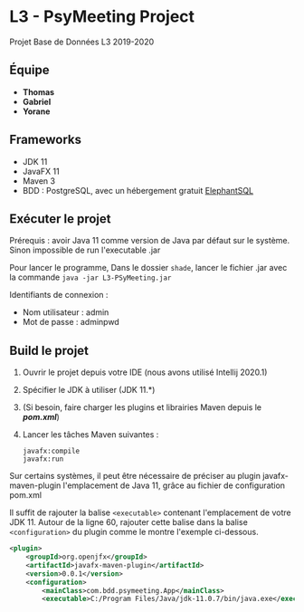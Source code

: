 # L3 - PsyMeeting Project

Projet Base de Données L3 2019-2020

## Équipe

- **Thomas**
- **Gabriel**
- **Yorane**

## Frameworks

- JDK 11
- JavaFX 11
- Maven 3
- BDD : PostgreSQL, avec un hébergement gratuit [ElephantSQL](https://www.elephantsql.com/)

## Exécuter le projet

Prérequis : avoir Java 11 comme version de Java par défaut sur le système. Sinon impossible de run l'executable .jar

Pour lancer le programme,
Dans le dossier `shade`, lancer le fichier .jar avec la commande `java -jar L3-PSyMeeting.jar`

Identifiants de connexion :

- Nom utilisateur : admin
- Mot de passe : adminpwd

## Build le projet

1. Ouvrir le projet depuis votre IDE (nous avons utilisé Intellij 2020.1)
2. Spécifier le JDK à utiliser (JDK 11.*)
3. (Si besoin, faire charger les plugins et librairies Maven depuis le ***pom.xml***)
4. Lancer les tâches Maven suivantes :

   ```shell
   javafx:compile
   javafx:run
   ```

Sur certains systèmes, il peut être nécessaire de préciser
au plugin javafx-maven-plugin l'emplacement de Java 11, grâce au fichier de configuration pom.xml

Il suffit de rajouter la balise `<executable>` contenant l'emplacement de votre JDK 11.
Autour de la ligne 60, rajouter cette balise dans la balise `<configuration>` du plugin comme
le montre l'exemple ci-dessous.

```xml
<plugin>
    <groupId>org.openjfx</groupId>
    <artifactId>javafx-maven-plugin</artifactId>
    <version>0.0.1</version>
    <configuration>
        <mainClass>com.bdd.psymeeting.App</mainClass>
        <executable>C:/Program Files/Java/jdk-11.0.7/bin/java.exe</executable>
```
